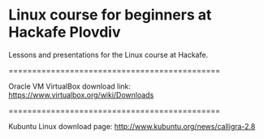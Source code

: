Linux course for beginners at Hackafe Plovdiv
=============================================

Lessons and presentations for the Linux course at Hackafe.

=============================================

Oracle VM VirtualBox download link: https://www.virtualbox.org/wiki/Downloads

=============================================

Kubuntu Linux download page:
http://www.kubuntu.org/news/calligra-2.8
